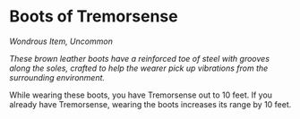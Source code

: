 # Boots of Tremorsense
*Wondrous Item, Uncommon*

*These brown leather boots have a reinforced toe of steel with grooves along the soles, crafted to help the wearer pick up vibrations from the surrounding environment.*

While wearing these boots, you have Tremorsense out to 10 feet. If you already have Tremorsense, wearing the boots increases its range by 10 feet.